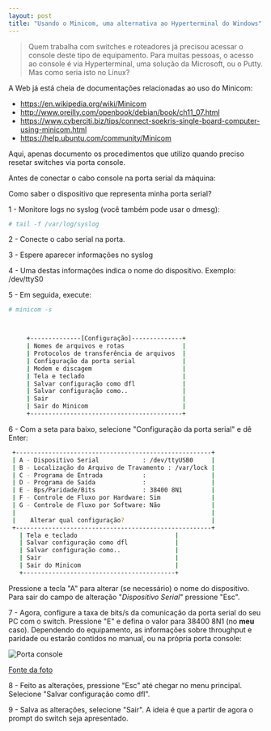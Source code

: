 ```yaml
---
layout: post
title: "Usando o Minicom, uma alternativa ao Hyperterminal do Windows"
---
```


> Quem trabalha com switches e roteadores já precisou acessar o console deste tipo de equipamento. Para muitas pessoas, o acesso ao console é via Hyperterminal, uma solução da Microsoft, ou o Putty. Mas como seria isto no Linux?

A Web já está cheia de documentações relacionadas ao uso do Minicom:

* https://en.wikipedia.org/wiki/Minicom
* http://www.oreilly.com/openbook/debian/book/ch11_07.html
* https://www.cyberciti.biz/tips/connect-soekris-single-board-computer-using-minicom.html
* https://help.ubuntu.com/community/Minicom

Aqui, apenas documento os procedimentos que utilizo quando preciso resetar switches via porta console.

Antes de conectar o cabo console na porta serial da máquina:

Como saber o dispositivo que representa minha porta serial?

1 - Monitore logs no syslog (você também pode usar o dmesg):

```bash
# tail -f /var/log/syslog
```
2 - Conecte o cabo serial na porta.

3 - Espere aparecer informações no syslog

4 - Uma destas informações indica o nome do dispositivo. Exemplo: /dev/ttyS0

5 - Em seguida, execute:

```bash
# minicom -s



     +--------------[Configuração]--------------+                     
     | Nomes de arquivos e rotas                |                     
     | Protocolos de transferência de arquivos  |                     
     | Configuração da porta serial             |                     
     | Modem e discagem                         |                     
     | Tela e teclado                           |
     | Salvar configuração como dfl             |
     | Salvar configuração como..               |
     | Sair                                     |
     | Sair do Minicom                          |
     +------------------------------------------+
```

6 - Com a seta para baixo, selecione "Configuração da porta serial" e dê Enter:

```bash
 +------------------------------------------------------+
 | A - Dispositivo Serial            : /dev/ttyUSB0     |
 | B - Localização do Arquivo de Travamento : /var/lock |
 | C - Programa de Entrada           :                  |
 | D - Programa de Saída             :                  |
 | E - Bps/Paridade/Bits             : 38400 8N1        |
 | F - Controle de Fluxo por Hardware: Sim              |
 | G - Controle de Fluxo por Software: Não              |
 |                                                      |
 |    Alterar qual configuração?                        |
 +------------------------------------------------------+
   | Tela e teclado                           |
   | Salvar configuração como dfl             |
   | Salvar configuração como..               |
   | Sair                                     |
   | Sair do Minicom                          |
   +------------------------------------------+
```

Pressione a tecla "A" para alterar (se necessário) o nome do dispositivo. 
Para sair do campo de alteração "*Dispositivo Serial*" pressione "Esc".

7 - Agora, configure a taxa de bits/s da comunicação da porta serial do seu PC com o switch.
Pressione "E" e defina o valor para 38400 8N1 (no **meu** caso). Dependendo do equipamento, as informações sobre throughput e paridade ou estarão contidos no manual, ou na própria porta console:

![Porta console](http://4.bp.blogspot.com/-dtqsPYbSO2g/VST9lXK_F9I/AAAAAAAABAE/bqyecWNuMps/s1600/C360_2015-04-08-14-06-12-680.jpg)

[Fonte da foto](http://good-for-share.blogspot.com.br/2015/04/cara-konfigurasi-awal-switch-hp-1910-8g.html)

8 - Feito as alterações, pressione "Esc" até chegar no menu principal.
Selecione "Salvar configuração como dfl".

9 - Salva as alterações, selecione "Sair".
A ideia é que a partir de agora o prompt do switch seja apresentado.

